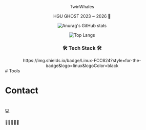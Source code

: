 <div align="center">
  TwinWhales  
  
  HGU GHOST 2023 ~ 2026 👻
  
  ![Anurag's GitHub stats](https://github-readme-stats.vercel.app/api?username=TwinWhales&show_icons=true&theme=tokyonight)  
  
  ![Top Langs](https://github-readme-stats.vercel.app/api/top-langs/?username=TwinWhales)
</div>

<h3 align="center"> 🛠 Tech Stack 🛠</h3>
<div align="center">
  https://img.shields.io/badge/Linux-FCC624?style=for-the-badge&logo=linux&logoColor=black
</div>
# Tools

# Contact

# 

💻


📖📗📕📘📙
